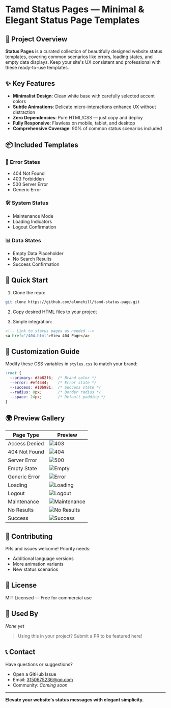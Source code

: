 # Tamd Status Pages — Minimal & Elegant Status Page Templates  

## 🎯 Project Overview  
**Status Pages** is a curated collection of beautifully designed website status templates, covering common scenarios like errors, loading states, and empty data displays. Keep your site's UX consistent and professional with these ready-to-use templates.  

## ✨ Key Features  
- **Minimalist Design**: Clean white base with carefully selected accent colors  
- **Subtle Animations**: Delicate micro-interactions enhance UX without distraction  
- **Zero Dependencies**: Pure HTML/CSS — just copy and deploy  
- **Fully Responsive**: Flawless on mobile, tablet, and desktop  
- **Comprehensive Coverage**: 90% of common status scenarios included  

## 📦 Included Templates  

### 🚨 Error States  
- 404 Not Found  
- 403 Forbidden  
- 500 Server Error  
- Generic Error  

### 🛠️ System Status  
- Maintenance Mode  
- Loading Indicators  
- Logout Confirmation  

### 📊 Data States  
- Empty Data Placeholder  
- No Search Results  
- Success Confirmation  

## 🚀 Quick Start  
1. Clone the repo:  
```bash  
git clone https://github.com/alonehill/tamd-status-page.git  
```  

2. Copy desired HTML files to your project  

3. Simple integration:  
```html  
<!-- Link to status pages as needed -->  
<a href="/404.html">View 404 Page</a>  
```  

## 🎨 Customization Guide  
Modify these CSS variables in `styles.css` to match your brand:  
```css  
:root {  
  --primary: #3b82f6;  /* Brand color */  
  --error: #ef4444;    /* Error state */  
  --success: #10b981;  /* Success state */  
  --radius: 8px;       /* Border radius */  
  --space: 24px;       /* Default padding */  
}  
```  

## 🌍 Preview Gallery  

| Page Type       | Preview |  
|-----------------|---------|  
| Access Denied   | ![403](assets/403.jpg) |  
| 404 Not Found   | ![404](assets/404.jpg) |  
| Server Error    | ![500](assets/500.jpg) |  
| Empty State     | ![Empty](assets/empty-state.jpg) |  
| Generic Error   | ![Error](assets/error.jpg) |  
| Loading         | ![Loading](assets/loading.jpg) |  
| Logout          | ![Logout](assets/logout.jpg) |  
| Maintenance     | ![Maintenance](assets/maintenance.jpg) |  
| No Results      | ![No Results](assets/no-results.jpg) |  
| Success         | ![Success](assets/success.jpg) |  

## 🤝 Contributing  
PRs and issues welcome! Priority needs:  
- Additional language versions  
- More animation variants  
- New status scenarios  

## 📜 License  
MIT Licensed — Free for commercial use  

## 💖 Used By  
*None yet*  

> Using this in your project? Submit a PR to be featured here!  

## 📞 Contact  
Have questions or suggestions?  
- Open a GitHub Issue  
- Email: 3150675236@qq.com  
- Community: *Coming soon*  

---  
**Elevate your website's status messages with elegant simplicity.**  